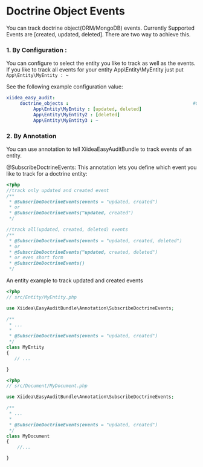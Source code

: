 # Doctrine Object Events

You can track doctrine object(ORM/MongoDB) events. Currently Supported Events are [created, updated, deleted]. There are two way to achieve this.

### 1. By Configuration :

You can configure to select the entity you like to track as well as the events. If you like to track all events for your entity App\\Entity\\MyEntity just put `App\Entity\MyEntity : ~`

See the following example configuration value:

```yaml
xiidea_easy_audit:
     doctrine_objects :                                              #Optional
          App\Entity\MyEntity : [updated, deleted]
          App\Entity\MyEntity2 : [deleted]
          App\Entity\MyEntity3 : ~
```

### 2. By Annotation

You can use annotation to tell XiideaEasyAuditBundle to track events of an entity.

@SubscribeDoctrineEvents: This annotation lets you define which event you like to track for a doctrine entity:

```php
<?php
//track only updated and created event
/**
 * @SubscribeDoctrineEvents(events = "updated, created")
 * or
 * @SubscribeDoctrineEvents("updated, created")
 */

//track all(updated, created, deleted) events
/**
 * @SubscribeDoctrineEvents(events = "updated, created, deleted")
 * or
 * @SubscribeDoctrineEvents("updated, created, deleted")
 * or even short form
 * @SubscribeDoctrineEvents()
 */
```

An entity example to track updated and created events

```php
<?php
// src/Entity/MyEntity.php

use Xiidea\EasyAuditBundle\Annotation\SubscribeDoctrineEvents;

/**
 * ...
 * 
 * @SubscribeDoctrineEvents(events = "updated, created")
 */
class MyEntity
{
   // ...

}
```

```php
<?php
// src/Document/MyDocument.php

use Xiidea\EasyAuditBundle\Annotation\SubscribeDoctrineEvents;

/**
 * ...
 * 
 * @SubscribeDoctrineEvents(events = "updated, created")
 */
class MyDocument
{
    //...

}
```

